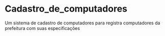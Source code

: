 # Cadastro_de_computadores
Um sistema de cadastro de computadores para registra computadores da prefeitura com suas especificações
